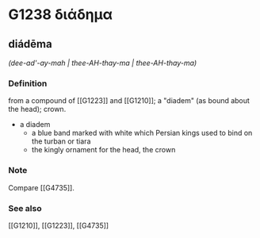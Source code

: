 # G1238 διάδημα

## diádēma

_(dee-ad'-ay-mah | thee-AH-thay-ma | thee-AH-thay-ma)_

### Definition

from a compound of [[G1223]] and [[G1210]]; a "diadem" (as bound about the head); crown.

- a diadem
  - a blue band marked with white which Persian kings used to bind on the turban or tiara
  - the kingly ornament for the head, the crown

### Note

Compare [[G4735]].

### See also

[[G1210]], [[G1223]], [[G4735]]

